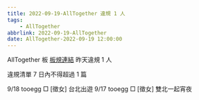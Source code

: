 ```yaml
---
title: 2022-09-19-AllTogether 違規 1 人
tags:
    - AllTogether
abbrlink: 2022-09-19-AllTogether
date: AllTogether-2022-09-19 12:00:00
---
```

AllTogether 板 [板規連結](https://www.ptt.cc/bbs/AllTogether/M.1643211430.A.5FB.html)
昨天違規 1 人
<!-- more -->

違規清單
7 日內不得超過 1 篇

9/18 tooegg □ [徵女] 台北出遊
9/17 tooegg □ [徵女] 雙北一起宵夜
